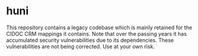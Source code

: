 # huni
This repository contains a legacy codebase which is mainly retained for the CIDOC CRM mappings it contains.
Note that over the passing years it has accumulated security vulnerabilities due to its dependencies. 
These vulnerabilities are not being corrected. Use at your own risk.
